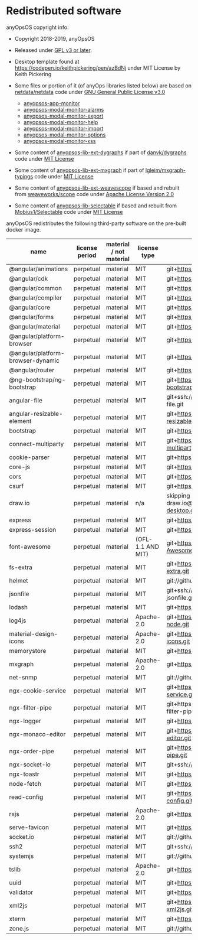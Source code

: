 # Redistributed software

anyOpsOS copyright info:

- Copyright 2018-2019, anyOpsOS
- Released under [GPL v3 or later](LICENSE).



- Desktop template found at https://codepen.io/keithpickering/pen/azBdNj under MIT License by Keith Pickering


- Some files or portion of it (of anyOps libraries listed below) are based on [netdata/netdata](https://github.com/netdata/netdata) code under [GNU General Public License v3.0](https://github.com/netdata/netdata/blob/master/LICENSE)
    - [anyopsos-app-monitor](projects/anyopsos-app-monitor)
    - [anyopsos-modal-monitor-alarms](projects/anyopsos-modal-monitor-alarms)
    - [anyopsos-modal-monitor-export](projects/anyopsos-modal-monitor-export)
    - [anyopsos-modal-monitor-help](projects/anyopsos-modal-monitor-help)
    - [anyopsos-modal-monitor-import](projects/anyopsos-modal-monitor-import)
    - [anyopsos-modal-monitor-options](projects/anyopsos-modal-monitor-options)
    - [anyopsos-modal-monitor-xss](projects/anyopsos-modal-monitor-xss)


- Some content of [anyopsos-lib-ext-dygraphs](projects/anyopsos-lib-ext-dygraphs/src/lib/anyopsos-lib-ext-dygraphs.service.ts) if part of [danvk/dygraphs](https://github.com/danvk/dygraphs) code under [MIT License](https://github.com/danvk/dygraphs/blob/master/LICENSE.txt)
    
   
- Some content of [anyopsos-lib-ext-mxgraph](projects/anyopsos-lib-ext-mxgraph/src/lib/types) if part of [lgleim/mxgraph-typings](https://github.com/lgleim/mxgraph-typings) code under [MIT License](https://github.com/lgleim/mxgraph-typings/blob/master/LICENSE)

- Some content of [anyopsos-lib-ext-weavescope](projects/anyopsos-lib-ext-weavescope) if based and rebuilt from [weaveworks/scope](https://github.com/weaveworks/scope) code under [Apache License Version 2.0](https://github.com/weaveworks/scope/blob/master/LICENSE)

- Some content of [anyopsos-lib-selectable](projects/anyopsos-lib-selectable) if based and rebuilt from [Mobius1/Selectable](https://github.com/Mobius1/Selectable) code under [MIT License](https://github.com/Mobius1/Selectable/blob/master/LICENSE)

anyOpsOS redistributes the following third-party software on the pre-built docker image.


| name                              | license period | material / not material | license type      | link                                                             | comment |
| ----                              | -------------- | ----------------------- | ------------      | ----                                                             | ------- |
| @angular/animations               | perpetual      | material                | MIT               | git+https://github.com/angular/angular.git                       | 7.2.15 |
| @angular/cdk                      | perpetual      | material                | MIT               | git+https://github.com/angular/material2.git                     | 7.3.7 |
| @angular/common                   | perpetual      | material                | MIT               | git+https://github.com/angular/angular.git                       | 7.2.15 |
| @angular/compiler                 | perpetual      | material                | MIT               | git+https://github.com/angular/angular.git                       | 7.2.15 |
| @angular/core                     | perpetual      | material                | MIT               | git+https://github.com/angular/angular.git                       | 7.2.15 |
| @angular/forms                    | perpetual      | material                | MIT               | git+https://github.com/angular/angular.git                       | 7.2.15 |
| @angular/material                 | perpetual      | material                | MIT               | git+https://github.com/angular/material2.git                     | 7.3.7 |
| @angular/platform-browser         | perpetual      | material                | MIT               | git+https://github.com/angular/angular.git                       | 7.2.15 |
| @angular/platform-browser-dynamic | perpetual      | material                | MIT               | git+https://github.com/angular/angular.git                       | 7.2.15 |
| @angular/router                   | perpetual      | material                | MIT               | git+https://github.com/angular/angular.git                       | 7.2.15 |
| @ng-bootstrap/ng-bootstrap        | perpetual      | material                | MIT               | git+https://github.com/ng-bootstrap/ng-bootstrap.git             | 4.2.1 |
| angular-file                      | perpetual      | material                | MIT               | git+ssh://git@github.com/ackerapple/angular-file.git             | 1.3.2 |
| angular-resizable-element         | perpetual      | material                | MIT               | git+https://github.com/mattlewis92/angular-resizable-element.git | 3.2.4 |
| bootstrap                         | perpetual      | material                | MIT               | git+https://github.com/twbs/bootstrap.git                        | 4.3.1 |
| connect-multiparty                | perpetual      | material                | MIT               | git+https://github.com/expressjs/connect-multiparty.git          | 2.2.0 |
| cookie-parser                     | perpetual      | material                | MIT               | git+https://github.com/expressjs/cookie-parser.git               | 1.4.4 |
| core-js                           | perpetual      | material                | MIT               | git+https://github.com/zloirock/core-js.git                      | 2.6.9 |
| cors                              | perpetual      | material                | MIT               | git+https://github.com/expressjs/cors.git                        | 2.8.5 |
| csurf                             | perpetual      | material                | MIT               | git+https://github.com/expressjs/csurf.git                       | 1.10.0 |
| draw.io                           | perpetual      | material                | n/a               | skipping draw.io@git+https://github.com/jgraph/drawio-desktop.git (invalid semversion) |   |
| express                           | perpetual      | material                | MIT               | git+https://github.com/expressjs/express.git                     | 4.17.1 |
| express-session                   | perpetual      | material                | MIT               | git+https://github.com/expressjs/session.git                     | 1.16.2 |
| font-awesome                      | perpetual      | material                | (OFL-1.1 AND MIT) | git+https://github.com/FortAwesome/Font-Awesome.git              | 4.7.0 |
| fs-extra                          | perpetual      | material                | MIT               | git+https://github.com/jprichardson/node-fs-extra.git            | 8.1.0 |
| helmet                            | perpetual      | material                | MIT               | git://github.com/helmetjs/helmet.git                             | 3.20.0 |
| jsonfile                          | perpetual      | material                | MIT               | git+ssh://git@github.com/jprichardson/node-jsonfile.git          | 5.0.0 |
| lodash                            | perpetual      | material                | MIT               | git+https://github.com/lodash/lodash.git                         | 4.17.15 |
| log4js                            | perpetual      | material                | Apache-2.0        | git+https://github.com/log4js-node/log4js-node.git               | 4.5.1 |
| material-design-icons             | perpetual      | material                | Apache-2.0        | git+https://github.com/google/material-design-icons.git          | 3.0.1 |
| memorystore                       | perpetual      | material                | MIT               | git+https://github.com/roccomuso/memorystore.git                 | 1.6.1 |
| mxgraph                           | perpetual      | material                | Apache-2.0        | git+https://github.com/jgraph/mxgraph.git                        | 4.0.4 |
| net-snmp                          | perpetual      | material                | MIT               | git://github.com/nospaceships/node-net-snmp.git                  | 1.2.4 |
| ngx-cookie-service                | perpetual      | material                | MIT               | git+https://github.com/7leads/ngx-cookie-service.git             | 2.2.0 |
| ngx-filter-pipe                   | perpetual      | material                | MIT               | git+https://vadimdez@github.com/VadimDez/ngx-filter-pipe.git     | 2.1.2 |
| ngx-logger                        | perpetual      | material                | MIT               | git+https://github.com/dbfannin/ngx-logger.git                   | 3.4.6 |
| ngx-monaco-editor                 | perpetual      | material                | MIT               | git+https://github.com/atularen/ngx-monaco-editor.git            | 7.0.0 |
| ngx-order-pipe                    | perpetual      | material                | MIT               | git+https://github.com/VadimDez/ngx-order-pipe.git               | 2.0.3 |
| ngx-socket-io                     | perpetual      | material                | MIT               | git+ssh://git@github.com/rodgc/ngx-socket-io.git                 | 2.1.1 |
| ngx-toastr                        | perpetual      | material                | MIT               | git+https://github.com/scttcper/ngx-toastr.git                   | 10.1.0 |
| node-fetch                        | perpetual      | material                | MIT               | git+https://github.com/bitinn/node-fetch.git                     | 2.6.0 |
| read-config                       | perpetual      | material                | MIT               | git+https://github.com/coditorium/nodejs-read-config.git         | 1.6.0 |
| rxjs                              | perpetual      | material                | Apache-2.0        | git+https://github.com/reactivex/rxjs.git                        | 6.3.3 |
| serve-favicon                     | perpetual      | material                | MIT               | git+https://github.com/expressjs/serve-favicon.git               | 2.5.0 |
| socket.io                         | perpetual      | material                | MIT               | git://github.com/socketio/socket.io.git                          | 2.2.0 |
| ssh2                              | perpetual      | material                | MIT               | git+ssh://git@github.com/mscdex/ssh2.git                         | 0.8.5 |
| systemjs                          | perpetual      | material                | MIT               | git://github.com/systemjs/systemjs.git                           | 0.21.6 |
| tslib                             | perpetual      | material                | Apache-2.0        | git+https://github.com/Microsoft/tslib.git                       | 1.10.0 |
| uuid                              | perpetual      | material                | MIT               | git+https://github.com/kelektiv/node-uuid.git                    | 3.3.3 |
| validator                         | perpetual      | material                | MIT               | git+https://github.com/chriso/validator.js.git                   | 11.1.0 |
| xml2js                            | perpetual      | material                | MIT               | git+https://github.com/Leonidas-from-XIV/node-xml2js.git         | 0.4.19 |
| xterm                             | perpetual      | material                | MIT               | git+https://github.com/xtermjs/xterm.js.git                      | 3.14.5 |
| zone.js                           | perpetual      | material                | MIT               | git://github.com/angular/zone.js.git                             | 0.8.29 |
